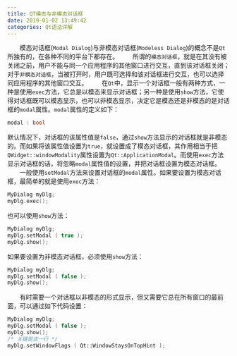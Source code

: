 ```yaml
---
title: QT模态与非模态对话框
date: 2019-01-02 13:49:42
categories: Qt语法详解
---
```

&emsp;&emsp;模态对话框(`Modal Dialog`)与非模态对话框(`Modeless Dialog`)的概念不是`Qt`所独有的，在各种不同的平台下都存在。
&emsp;&emsp;所谓的`模态对话框`，就是在其没有被关闭之前，用户不能与同一个应用程序的其他窗口进行交互，直到该对话框关闭；对于`非模态对话框`，当被打开时，用户既可选择和该对话框进行交互，也可以选择同应用程序的其他窗口交互。
&emsp;&emsp;在`Qt`中，显示一个对话框一般有两种方式，一种是使用`exec`方法，它总是以模态来显示对话框；另一种是使用`show`方法，它使得对话框既可以模态显示，也可以非模态显示，决定它是模态还是非模态的是对话框的`modal`属性。`modal`属性的定义如下：

``` cpp
modal : bool
```

默认情况下，对话框的该属性值是`false`，通过`show`方法显示的对话框就是非模态的。而如果将该属性值设置为`true`，就设置成了模态对话框，其作用相当于把`QWidget::windowModality`属性设置为`Qt::ApplicationModal`。而使用`exec`方法显示对话框的话，将忽略`modal`属性值的设置，并把对话框设置为模态对话框。
&emsp;&emsp;一般使用`setModal`方法来设置对话框的`modal`属性。如果要设置为模态对话框，最简单的就是使用`exec`方法：

``` cpp
MyDialog myDlg;
myDlg.exec();
```

也可以使用`show`方法：

``` cpp
MyDialog myDlg;
myDlg.setModal ( true );
myDlg.show();
```

如果要设置为非模态对话框，必须使用`show`方法：

``` cpp
MyDialog myDlg;
myDlg.setModal ( false );
myDlg.show();
```

&emsp;&emsp;有时需要一个对话框以非模态的形式显示，但又需要它总在所有窗口的最前面，可以通过如下代码设置：

``` cpp
MyDialog myDlg;
myDlg.setModal ( false );
myDlg.show();
/* 关键是这一行 */
myDlg.setWindowFlags ( Qt::WindowStaysOnTopHint );
```